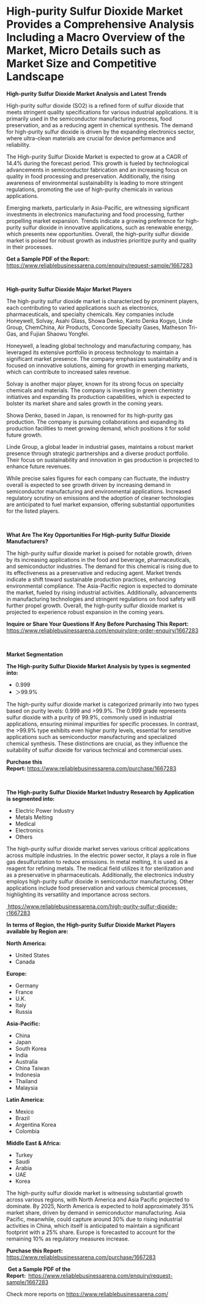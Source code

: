 <p><h1>High-purity Sulfur Dioxide Market Provides a Comprehensive Analysis Including a Macro Overview of the Market, Micro Details such as Market Size and Competitive Landscape</h1></p><p><strong>High-purity Sulfur Dioxide Market Analysis and Latest Trends</strong></p>
<p><p>High-purity sulfur dioxide (SO2) is a refined form of sulfur dioxide that meets stringent quality specifications for various industrial applications. It is primarily used in the semiconductor manufacturing process, food preservation, and as a reducing agent in chemical synthesis. The demand for high-purity sulfur dioxide is driven by the expanding electronics sector, where ultra-clean materials are crucial for device performance and reliability.</p><p>The High-purity Sulfur Dioxide Market is expected to grow at a CAGR of 14.4% during the forecast period. This growth is fueled by technological advancements in semiconductor fabrication and an increasing focus on quality in food processing and preservation. Additionally, the rising awareness of environmental sustainability is leading to more stringent regulations, promoting the use of high-purity chemicals in various applications.</p><p>Emerging markets, particularly in Asia-Pacific, are witnessing significant investments in electronics manufacturing and food processing, further propelling market expansion. Trends indicate a growing preference for high-purity sulfur dioxide in innovative applications, such as renewable energy, which presents new opportunities. Overall, the high-purity sulfur dioxide market is poised for robust growth as industries prioritize purity and quality in their processes.</p></p>
<p><strong>Get a Sample PDF of the Report:&nbsp;</strong> <a href="https://www.reliablebusinessarena.com/enquiry/request-sample/1667283?utm_campaign=2003&utm_medium=2&utm_source=Github&utm_content=ia&utm_term=02022025&utm_id=high-purity-sulfur-dioxide">https://www.reliablebusinessarena.com/enquiry/request-sample/1667283</a></p>
<p>&nbsp;</p>
<p><strong>High-purity Sulfur Dioxide Major Market Players</strong></p>
<p><p>The high-purity sulfur dioxide market is characterized by prominent players, each contributing to varied applications such as electronics, pharmaceuticals, and specialty chemicals. Key companies include Honeywell, Solvay, Asahi Glass, Showa Denko, Kanto Denka Kogyo, Linde Group, ChemChina, Air Products, Concorde Specialty Gases, Matheson Tri-Gas, and Fujian Shaowu Yongfei.</p><p>Honeywell, a leading global technology and manufacturing company, has leveraged its extensive portfolio in process technology to maintain a significant market presence. The company emphasizes sustainability and is focused on innovative solutions, aiming for growth in emerging markets, which can contribute to increased sales revenue.</p><p>Solvay is another major player, known for its strong focus on specialty chemicals and materials. The company is investing in green chemistry initiatives and expanding its production capabilities, which is expected to bolster its market share and sales growth in the coming years.</p><p>Showa Denko, based in Japan, is renowned for its high-purity gas production. The company is pursuing collaborations and expanding its production facilities to meet growing demand, which positions it for solid future growth.</p><p>Linde Group, a global leader in industrial gases, maintains a robust market presence through strategic partnerships and a diverse product portfolio. Their focus on sustainability and innovation in gas production is projected to enhance future revenues.</p><p>While precise sales figures for each company can fluctuate, the industry overall is expected to see growth driven by increasing demand in semiconductor manufacturing and environmental applications. Increased regulatory scrutiny on emissions and the adoption of cleaner technologies are anticipated to fuel market expansion, offering substantial opportunities for the listed players.</p></p>
<p>&nbsp;</p>
<p><strong>What Are The Key Opportunities For High-purity Sulfur Dioxide Manufacturers?</strong></p>
<p><p>The high-purity sulfur dioxide market is poised for notable growth, driven by its increasing applications in the food and beverage, pharmaceuticals, and semiconductor industries. The demand for this chemical is rising due to its effectiveness as a preservative and reducing agent. Market trends indicate a shift toward sustainable production practices, enhancing environmental compliance. The Asia-Pacific region is expected to dominate the market, fueled by rising industrial activities. Additionally, advancements in manufacturing technologies and stringent regulations on food safety will further propel growth. Overall, the high-purity sulfur dioxide market is projected to experience robust expansion in the coming years.</p></p>
<p><strong>Inquire or Share Your Questions If Any Before Purchasing This Report:</strong> <a href="https://www.reliablebusinessarena.com/enquiry/pre-order-enquiry/1667283?utm_campaign=2003&utm_medium=2&utm_source=Github&utm_content=ia&utm_term=02022025&utm_id=high-purity-sulfur-dioxide">https://www.reliablebusinessarena.com/enquiry/pre-order-enquiry/1667283</a></p>
<p>&nbsp;</p>
<p><strong>Market Segmentation</strong></p>
<p><strong>The High-purity Sulfur Dioxide Market Analysis by types is segmented into:</strong></p>
<p><ul><li>0.999</li><li>＞99.9%</li></ul></p>
<p><p>The high-purity sulfur dioxide market is categorized primarily into two types based on purity levels: 0.999 and >99.9%. The 0.999 grade represents sulfur dioxide with a purity of 99.9%, commonly used in industrial applications, ensuring minimal impurities for specific processes. In contrast, the >99.9% type exhibits even higher purity levels, essential for sensitive applications such as semiconductor manufacturing and specialized chemical synthesis. These distinctions are crucial, as they influence the suitability of sulfur dioxide for various technical and commercial uses.</p></p>
<p><strong>Purchase this Report:&nbsp;</strong><a href="https://www.reliablebusinessarena.com/purchase/1667283?utm_campaign=2003&utm_medium=2&utm_source=Github&utm_content=ia&utm_term=02022025&utm_id=high-purity-sulfur-dioxide">https://www.reliablebusinessarena.com/purchase/1667283</a></p>
<p>&nbsp;</p>
<p><strong>The High-purity Sulfur Dioxide Market Industry Research by Application is segmented into:</strong></p>
<p><ul><li>Electric Power Industry</li><li>Metals Melting</li><li>Medical</li><li>Electronics</li><li>Others</li></ul></p>
<p><p>The high-purity sulfur dioxide market serves various critical applications across multiple industries. In the electric power sector, it plays a role in flue gas desulfurization to reduce emissions. In metal melting, it is used as a reagent for refining metals. The medical field utilizes it for sterilization and as a preservative in pharmaceuticals. Additionally, the electronics industry employs high-purity sulfur dioxide in semiconductor manufacturing. Other applications include food preservation and various chemical processes, highlighting its versatility and importance across sectors.</p></p>
<p><a href="https://www.reliablebusinessarena.com/high-purity-sulfur-dioxide-r1667283?utm_campaign=2003&utm_medium=2&utm_source=Github&utm_content=ia&utm_term=02022025&utm_id=high-purity-sulfur-dioxide">&nbsp;https://www.reliablebusinessarena.com/high-purity-sulfur-dioxide-r1667283</a></p>
<p><strong>In terms of Region, the High-purity Sulfur Dioxide Market Players available by Region are:</strong></p>
<p>
    <p> <strong> North America: </strong>
        <ul>
            <li>United States</li>
            <li>Canada</li>
        </ul>
        </p> 
    <p> <strong> Europe: </strong>
        <ul>
            <li>Germany</li>
            <li>France</li>
            <li>U.K.</li>
            <li>Italy</li>
            <li>Russia</li>
        </ul>
        </p> 
    <p> <strong> Asia-Pacific: </strong>
        <ul>
            <li>China</li>
            <li>Japan</li>
            <li>South Korea</li>
            <li>India</li>
            <li>Australia</li>
            <li>China Taiwan</li>
            <li>Indonesia</li>
            <li>Thailand</li>
            <li>Malaysia</li>
        </ul>
        </p> 
    <p> <strong> Latin America: </strong>
        <ul>
            <li>Mexico</li>
            <li>Brazil</li>
            <li>Argentina Korea</li>
            <li>Colombia</li>
        </ul>
        </p> 
    <p> <strong> Middle East & Africa: </strong>
        <ul>
            <li>Turkey</li>
            <li>Saudi</li>
            <li>Arabia</li>
            <li>UAE</li>
            <li>Korea</li>
        </ul>
    </p>
    </p>
<p><p>The high-purity sulfur dioxide market is witnessing substantial growth across various regions, with North America and Asia Pacific projected to dominate. By 2025, North America is expected to hold approximately 35% market share, driven by demand in semiconductor manufacturing. Asia Pacific, meanwhile, could capture around 30% due to rising industrial activities in China, which itself is anticipated to maintain a significant footprint with a 25% share. Europe is forecasted to account for the remaining 10% as regulatory measures increase.</p></p>
<p><strong>Purchase this Report: </strong><a href="https://www.reliablebusinessarena.com/purchase/1667283?utm_campaign=2003&utm_medium=2&utm_source=Github&utm_content=ia&utm_term=02022025&utm_id=high-purity-sulfur-dioxide">https://www.reliablebusinessarena.com/purchase/1667283</a></p>
<p>&nbsp;<strong>Get a Sample PDF of the Report:&nbsp;&nbsp;</strong><a href="https://www.reliablebusinessarena.com/enquiry/request-sample/1667283?utm_campaign=2003&utm_medium=2&utm_source=Github&utm_content=ia&utm_term=02022025&utm_id=high-purity-sulfur-dioxide">https://www.reliablebusinessarena.com/enquiry/request-sample/1667283</a></p>
<p><strong></strong></p>
<p>Check more reports on <a href="https://www.reliablebusinessarena.com/?utm_campaign=2003&utm_medium=2&utm_source=Github&utm_content=ia&utm_term=02022025&utm_id=high-purity-sulfur-dioxide">https://www.reliablebusinessarena.com/</a></p>